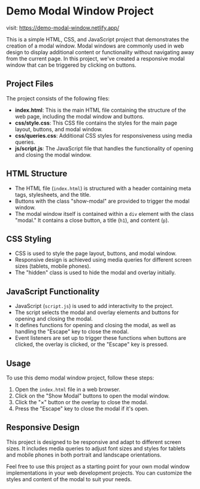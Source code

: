 # Demo Modal Window Project

visit: https://demo-modal-window.netlify.app/

This is a simple HTML, CSS, and JavaScript project that demonstrates the creation of a modal window. Modal windows are commonly used in web design to display additional content or functionality without navigating away from the current page. In this project, we've created a responsive modal window that can be triggered by clicking on buttons.

## Project Files

The project consists of the following files:

- **index.html**: This is the main HTML file containing the structure of the web page, including the modal window and buttons.
- **css/style.css**: This CSS file contains the styles for the main page layout, buttons, and modal window.
- **css/queries.css**: Additional CSS styles for responsiveness using media queries.
- **js/script.js**: The JavaScript file that handles the functionality of opening and closing the modal window.

## HTML Structure

- The HTML file (`index.html`) is structured with a header containing meta tags, stylesheets, and the title.
- Buttons with the class "show-modal" are provided to trigger the modal window.
- The modal window itself is contained within a `div` element with the class "modal." It contains a close button, a title (`h1`), and content (`p`).

## CSS Styling

- CSS is used to style the page layout, buttons, and modal window.
- Responsive design is achieved using media queries for different screen sizes (tablets, mobile phones).
- The "hidden" class is used to hide the modal and overlay initially.

## JavaScript Functionality

- JavaScript (`script.js`) is used to add interactivity to the project.
- The script selects the modal and overlay elements and buttons for opening and closing the modal.
- It defines functions for opening and closing the modal, as well as handling the "Escape" key to close the modal.
- Event listeners are set up to trigger these functions when buttons are clicked, the overlay is clicked, or the "Escape" key is pressed.

## Usage

To use this demo modal window project, follow these steps:

1. Open the `index.html` file in a web browser.
2. Click on the "Show Modal" buttons to open the modal window.
3. Click the "×" button or the overlay to close the modal.
4. Press the "Escape" key to close the modal if it's open.

## Responsive Design

This project is designed to be responsive and adapt to different screen sizes. It includes media queries to adjust font sizes and styles for tablets and mobile phones in both portrait and landscape orientations.

Feel free to use this project as a starting point for your own modal window implementations in your web development projects. You can customize the styles and content of the modal to suit your needs.
